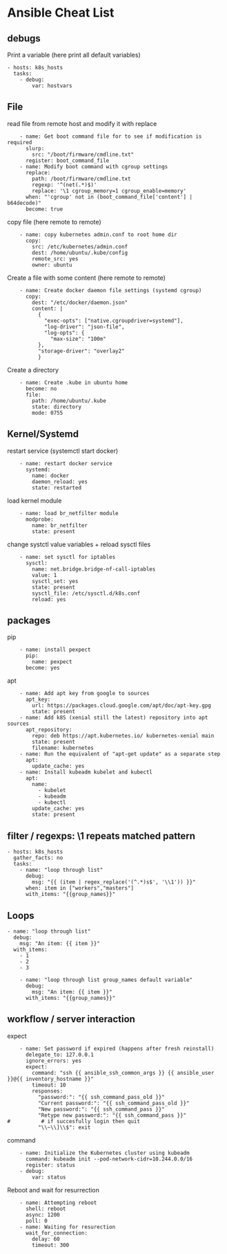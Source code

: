 # Ansible Cheat List

## debugs

Print a variable (here print all default variables)
```
- hosts: k8s_hosts
  tasks:
    - debug:
        var: hostvars
```

## File 

read file from remote host and modify it with replace
```
    - name: Get boot command file for to see if modification is required
      slurp: 
        src: "/boot/firmware/cmdline.txt"
      register: boot_command_file
    - name: Modify boot command with cgroup settings
      replace:
        path: /boot/firmware/cmdline.txt
        regexp: '^(net(.*)$)'
        replace: '\1 cgroup_memory=1 cgroup_enable=memory'
      when: "'cgroup' not in (boot_command_file['content'] | b64decode)"
      become: true
```

copy file (here remote to remote)

```
    - name: copy kubernetes admin.conf to root home dir
      copy:
        src: /etc/kubernetes/admin.conf
        dest: /home/ubuntu/.kube/config
        remote_src: yes
        owner: ubuntu
```

Create a file with some content (here remote to remote)
```
    - name: Create docker daemon file settings (systemd cgroup)
      copy:
        dest: "/etc/docker/daemon.json"
        content: |
          {
            "exec-opts": ["native.cgroupdriver=systemd"],
            "log-driver": "json-file",
            "log-opts": {
              "max-size": "100m"
          },
          "storage-driver": "overlay2"
          }
```
Create a directory
```
    - name: Create .kube in ubuntu home
      become: no
      file:
        path: /home/ubuntu/.kube
        state: directory
        mode: 0755
```


## Kernel/Systemd

restart service (systemctl start docker)
```
    - name: restart docker service
      systemd:
        name: docker
        daemon_reload: yes
        state: restarted
```

load kernel module

```
    - name: load br_netfilter module
      modprobe:
        name: br_netfilter
        state: present
```

change systctl value variables + reload sysctl files

```
    - name: set sysctl for iptables
      sysctl:
        name: net.bridge.bridge-nf-call-iptables
        value: 1
        sysctl_set: yes
        state: present
        sysctl_file: /etc/sysctl.d/k8s.conf
        reload: yes
``` 

## packages

pip
```
    - name: install pexpect
      pip:
        name: pexpect
      become: yes
```
apt
```
    - name: Add apt key from google to sources
      apt_key:
        url: https://packages.cloud.google.com/apt/doc/apt-key.gpg
        state: present            
    - name: Add k8S (xenial still the latest) repository into apt sources
      apt_repository:
        repo: deb https://apt.kubernetes.io/ kubernetes-xenial main
        state: present
        filename: kubernetes
    - name: Run the equivalent of "apt-get update" as a separate step
      apt:
        update_cache: yes
    - name: Install kubeadm kubelet and kubectl
      apt:
        name: 
          - kubelet
          - kubeadm
          - kubectl
        update_cache: yes
        state: present
```
## filter / regexps: \1 repeats matched pattern
```
- hosts: k8s_hosts
  gather_facts: no
  tasks:
    - name: "loop through list"
      debug:
        msg: "{{ (item | regex_replace('(^.*)s$', '\\1')) }}"
      when: item in ["workers","masters"]
      with_items: "{{group_names}}"
```

## Loops

```
- name: "loop through list"
  debug:
    msg: "An item: {{ item }}"
  with_items:
    - 1
    - 2
    - 3

    - name: "loop through list group_names default variable"
      debug:
        msg: "An item: {{ item }}"
      with_items: "{{group_names}}"

 ```

## workflow / server interaction

expect
```
    - name: Set password if expired (happens after fresh reinstall)
      delegate_to: 127.0.0.1
      ignore_errors: yes 
      expect:
        command: "ssh {{ ansible_ssh_common_args }} {{ ansible_user }}@{{ inventory_hostname }}"
        timeout: 10
        responses:
          "password:": "{{ ssh_command_pass_old }}"
          "Current password:": "{{ ssh_command_pass_old }}"
          "New password:": "{{ ssh_command_pass }}"
          "Retype new password:": "{{ ssh_command_pass }}"
#          # if succesfully login then quit
          "\\~\\]\\$": exit
```
command
```
    - name: Initialize the Kubernetes cluster using kubeadm
      command: kubeadm init --pod-network-cidr=10.244.0.0/16
      register: status
    - debug: 
        var: status
```

Reboot and wait for resurrection

```
    - name: Attempting reboot
      shell: reboot
      async: 1200
      poll: 0
    - name: Waiting for resurection
      wait_for_connection:
        delay: 60
        timeout: 300
```
